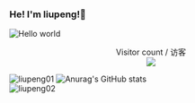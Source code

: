 ### He! I'm liupeng!👋

<!--
**liupengzhouyi/liupengzhouyi** is a ✨ _special_ ✨ repository because its `README.md` (this file) appears on your GitHub profile.

Here are some ideas to get you started:

- 🔭 I’m currently working on ...
- 🌱 I’m currently learning ...
- 👯 I’m looking to collaborate on ...
- 🤔 I’m looking for help with ...
- 💬 Ask me about ...
- 📫 How to reach me: ...
- 😄 Pronouns: ...
- ⚡ Fun fact: ...
-->


<img src="http://123.56.167.84:8080/File/downloadFile/helloworld.png" alt="Hello world">

<center>
<p align="center"> 
  Visitor count / 访客
  <br>
  <img src="https://profile-counter.glitch.me/liupengzhouyi/count.svg" />
</p>
</center>

![liupeng01](https://github-readme-stats.vercel.app/api?username=liupengzhouyi&show_icons=true&card_width=800)
![Anurag's GitHub stats](https://github-readme-stats.vercel.app/api?username=liupengzhouyi&bg_color=30,e96443,904e95&title_color=fff&text_color=fff&card_width=800)
<br>
![liupeng02](https://github-readme-stats.vercel.app/api/top-langs/?username=liupengzhouyi&card_width=800)









